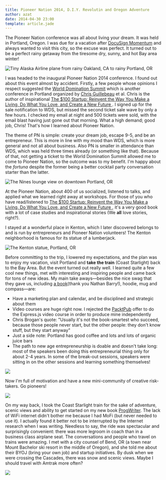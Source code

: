 ```yaml
---
title: Pioneer Nation 2014, D.I.Y. Revolutin and Oregon Adventure
author: azat
date: 2014-04-30 23:00
template: article.jade
---
```


The Pioneer Nation conference was all about living your dream. It was held in Portland, Oregon. I was due for a vacation after [DocuSign Momentum](http://webapplog.com/growth-hacking-the-new-docusign-experience/) and always wanted to visit this city, so the excuse was perfect. It turned out to be a perfect rainy getaway from the tiresome dry, sunny, and hot Bay area winter!

![Tiny Alaska Airline plane from rainy Oakland, CA to rainy Portland, OR](1171929_1480333745528775_71596623_n.jpg)

I was headed to the inaugural Pioneer Nation 2014 conference. I found out about this event almost by accident. Firstly, a few people whose opinions I respect suggested the [World Domination Summit](http://worlddominationsummit.com/) which is another conference in Portland organized by [Chris Guillebeau](http://chrisguillebeau.com/) et al. Chris is the author of inspirational [The $100 Startup: Reinvent the Way You Make a Living, Do What You Love, and Create a New Future ](http://www.amazon.com/gp/product/B0067TGSOK/ref=as_li_ss_tl?ie=UTF8&camp=1789&creative=390957&creativeASIN=B0067TGSOK&linkCode=as2&tag=rpjs-20). I signed up for the sale notification to WDS, but missed the second ticket sale wave by only a few hours. I checked my email at night and 500 tickets were sold, with the email blast having just gone out that morning. What a high demand; good job, Chris! That's how I learned about Pioneer Nation.

The theme of PN is simple: create your dream job, escape 9-5, and be an entrepreneur. This is more in line with my mood than WDS, which is more general and not all about business. Also PN is smaller in attendance than WDS, which was held three times already (or something like that). Because of that, not getting a ticket to the World Domination Summit allowed me to come to Pioneer Nation, so the outcome was to my benefit. I'm happy about the *fortuna* despite the former being a better cocktail party conversation starter than the latter.


![The Nines lounge view on downtown Portland, OR](915545_852898578070735_1051820088_n.jpg)

At the Pioneer Nation, about 400 of us socialized, listened to talks, and applied what we learned right away at workshops. For those of you who have read/listened to [The $100 Startup: Reinvent the Way You Make a Living, Do What You Love, and Create a New Future ](http://www.amazon.com/gp/product/B0067TGSOK/ref=as_li_ss_tl?ie=UTF8&camp=1789&creative=390957&creativeASIN=B0067TGSOK&linkCode=as2&tag=rpjs-20), it's a very good book with a lot of case studies and inspirational stories (We **all** love stories, right?).

I stayed at a wonderful place in Kenton, which I later discovered belongs to and is run by entrepreneurs and Pioneer Nation volunteers! The Kenton neighborhood is famous for its statue of a lumberjack.


![The Kenton statue, Portland, OR](7b1b99bed0ec11e385a50002c99c24ec_8.jpg)


Before committing to the trip, I lowered my expectations, and the plan was to enjoy my vacation, visit Portland and **take the train** (Coast Starlight) back to the Bay Area. But the event turned out really well. I learned quite a few cool new things, met with interesting and inspiring people and came back for tons of new ideas. My main take aways—besides the nice swag that they gave us, including [a book](http://nathanbarry.com/authority/)(thank you Nathan Barry!), hoodie, mug and compass—are:

* Have a marketing plan and calendar, and be disciplined and strategic about them
* Video courses are huge right now. I rejected the [PacktPub](packtpub.com) offer to do the Express.js video course in order to produce mine independently
* Chris Brogan's quote: "Usually it's not the book-smartest who succeed, because those people never start, but the other people: they don't know stuff, but they start anyway"
* Just a side note: Portland has good coffee and lots and lots of organic juice bars
* The path to new age entrepreneurship is doable and doesn't take long: most of the speakers been doing this entrepreneurial thing only for about 2-4 years. In some of the break-out sessions, speakers were sitting in on the other sessions and learning something themselves!


![](1725358_263223593850349_1742201531_n.jpg)

Now I'm full of motivation and have a new mini-community of creative risk-takers. Go pioneers!

![](40d93f52b62211e3bc1b0eccfd8aa9b3_8.jpg)

On my way back, I took the Coast Starlight train for the sake of adventure, scenic views and ability to get started on my new book [ProgWriter](http://progwriter.com). The lack of WiFi internet didn't bother me because I had MoFi (but never needed to use it). I actually found it better not to be interrupted by the Internet research when I was writing. Needless to say, the ride was spectacular and surprisingly convenient: there was more legroom in coach than in a business class airplane seat. The conversations and people who travel on trains were amazing. I met with a city counsel of Bend, OR (a town near Mount Bachelor ski resort in the middle of Oregon), and she told me about their BYOJ (bring your own job) and startup initiatives. By dusk when we were crossing the Cascades, there was snow and scenic views. Maybe I should travel with Amtrak more often?

![](10296791_377457979059119_1345681969_n.jpg)